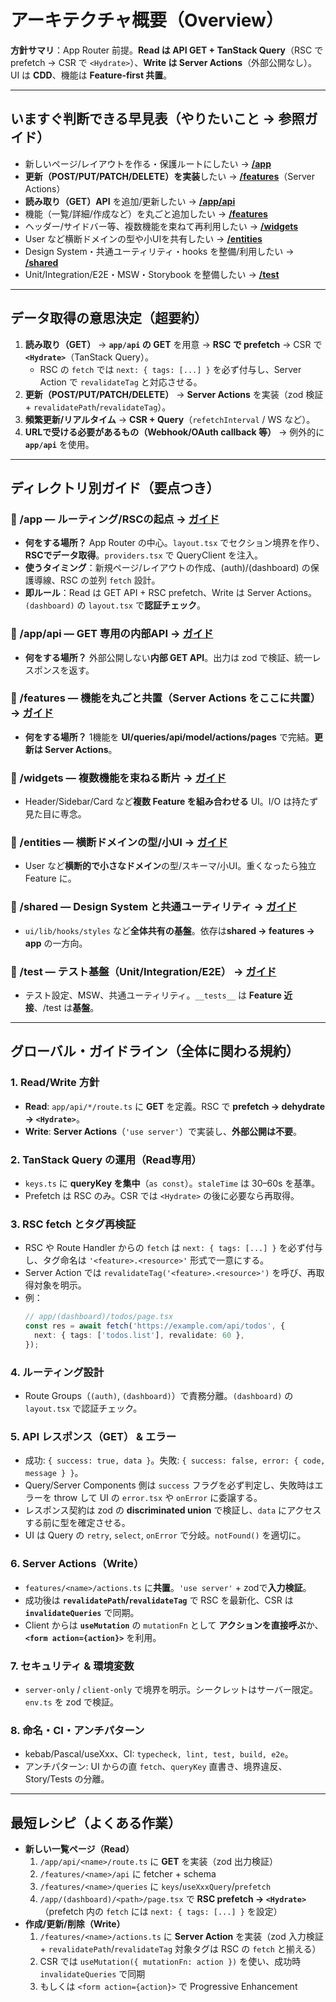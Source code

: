 # アーキテクチャ概要（Overview）
**方針サマリ**：App Router 前提。**Read は API GET + TanStack Query**（RSC で prefetch → CSR で `<Hydrate>`）、**Write は Server Actions**（外部公開なし）。UI は **CDD**、機能は **Feature‑first 共置**。

---

## いますぐ判断できる早見表（やりたいこと → 参照ガイド）
- 新しいページ/レイアウトを作る・保護ルートにしたい → **[/app](./app.md)**
- **更新（POST/PUT/PATCH/DELETE）を実装**したい → **[/features](./features.md)**（Server Actions）
- **読み取り（GET）API** を追加/更新したい → **[/app/api](./app-api.md)**
- 機能（一覧/詳細/作成など）を丸ごと追加したい → **[/features](./features.md)**
- ヘッダー/サイドバー等、複数機能を束ねて再利用したい → **[/widgets](./widgets.md)**
- User など横断ドメインの型や小UIを共有したい → **[/entities](./entities.md)**
- Design System・共通ユーティリティ・hooks を整備/利用したい → **[/shared](./shared.md)**
- Unit/Integration/E2E・MSW・Storybook を整備したい → **[/test](./test.md)**

---

## データ取得の意思決定（超要約）
1) **読み取り（GET）** → **`app/api` の GET** を用意 → **RSC で prefetch** → CSR で **`<Hydrate>`**（TanStack Query）。  
   - RSC の `fetch` では `next: { tags: [...] }` を必ず付与し、Server Action で `revalidateTag` と対応させる。  
2) **更新（POST/PUT/PATCH/DELETE）** → **Server Actions** を実装（zod 検証 + `revalidatePath`/`revalidateTag`）。  
3) **頻繁更新/リアルタイム** → **CSR + Query**（`refetchInterval` / WS など）。  
4) **URLで受ける必要があるもの（Webhook/OAuth callback 等）** → 例外的に **`app/api`** を使用。

---

## ディレクトリ別ガイド（要点つき）

### 📁 /app — ルーティング/RSCの起点 → [ガイド](./app.md)
- **何をする場所？** App Router の中心。`layout.tsx` でセクション境界を作り、**RSCでデータ取得**。`providers.tsx` で QueryClient を注入。
- **使うタイミング**：新規ページ/レイアウトの作成、(auth)/(dashboard) の保護導線、RSC の並列 `fetch` 設計。
- **即ルール**：Read は GET API + RSC prefetch、Write は Server Actions。`(dashboard)` の `layout.tsx` で**認証チェック**。

### 📁 /app/api — **GET 専用**の内部API → [ガイド](./app-api.md)
- **何をする場所？** 外部公開しない**内部 GET API**。出力は zod で検証、統一レスポンスを返す。

### 📁 /features — 機能を丸ごと共置（**Server Actions をここに共置**） → [ガイド](./features.md)
- **何をする場所？** 1機能を **UI/queries/api/model/actions/pages** で完結。**更新は Server Actions**。

### 📁 /widgets — 複数機能を束ねる断片 → [ガイド](./widgets.md)
- Header/Sidebar/Card など**複数 Feature を組み合わせる** UI。I/O は持たず見た目に専念。

### 📁 /entities — 横断ドメインの型/小UI → [ガイド](./entities.md)
- User など**横断的で小さなドメイン**の型/スキーマ/小UI。重くなったら独立 Feature に。

### 📁 /shared — Design System と共通ユーティリティ → [ガイド](./shared.md)
- `ui/lib/hooks/styles` など**全体共有の基盤**。依存は**shared → features → app** の一方向。

### 📁 /test — テスト基盤（Unit/Integration/E2E） → [ガイド](./test.md)
- テスト設定、MSW、共通ユーティリティ。`__tests__` は **Feature 近接**、/test は**基盤**。

---

## グローバル・ガイドライン（全体に関わる規約）

### 1. Read/Write 方針
- **Read**: `app/api/*/route.ts` に **GET** を定義。RSC で **prefetch → dehydrate → `<Hydrate>`**。  
- **Write**: **Server Actions**（`'use server'`）で実装し、**外部公開は不要**。

### 2. TanStack Query の運用（Read専用）
- `keys.ts` に **queryKey を集中**（`as const`）。`staleTime` は 30–60s を基準。
- Prefetch は RSC のみ。CSR では `<Hydrate>` の後に必要なら再取得。

### 3. RSC fetch とタグ再検証
- RSC や Route Handler からの `fetch` は `next: { tags: [...] }` を必ず付与し、タグ命名は `'<feature>.<resource>'` 形式で一意にする。
- Server Action では `revalidateTag('<feature>.<resource>')` を呼び、再取得対象を明示。
- 例：
  ```ts
  // app/(dashboard)/todos/page.tsx
  const res = await fetch('https://example.com/api/todos', {
    next: { tags: ['todos.list'], revalidate: 60 },
  });
  ```

### 4. ルーティング設計
- Route Groups（`(auth)`, `(dashboard)`）で責務分離。`(dashboard)` の `layout.tsx` で認証チェック。

### 5. API レスポンス（GET） & エラー
- 成功: `{ success: true, data }`。失敗: `{ success: false, error: { code, message } }`。
- Query/Server Components 側は `success` フラグを必ず判定し、失敗時はエラーを throw して UI の `error.tsx` や `onError` に委譲する。
- レスポンス契約は zod の **discriminated union** で検証し、`data` にアクセスする前に型を確定させる。
- UI は Query の `retry`, `select`, `onError` で分岐。`notFound()` を適切に。

### 6. Server Actions（Write）
- `features/<name>/actions.ts` に**共置**。`'use server'` + zodで**入力検証**。
- 成功後は **`revalidatePath`/`revalidateTag`** で RSC を最新化、CSR は **`invalidateQueries`** で同期。
- Client からは **`useMutation`** の `mutationFn` として **アクションを直接呼ぶ**か、**`<form action={action}>`** を利用。

### 7. セキュリティ & 環境変数
- `server-only` / `client-only` で境界を明示。シークレットはサーバー限定。`env.ts` を zod で検証。

### 8. 命名・CI・アンチパターン
- kebab/Pascal/useXxx、CI: `typecheck, lint, test, build, e2e`。  
- アンチパターン: UI からの直 `fetch`、`queryKey` 直書き、境界違反、Story/Tests の分離。

---

## 最短レシピ（よくある作業）
- **新しい一覧ページ（Read）**  
  1) `/app/api/<name>/route.ts` に **GET** を実装（zod 出力検証）  
  2) `/features/<name>/api` に fetcher + schema  
  3) `/features/<name>/queries` に `keys`/`useXxxQuery`/`prefetch`  
  4) `/app/(dashboard)/<path>/page.tsx` で **RSC prefetch → `<Hydrate>`**（prefetch 内の `fetch` には `next: { tags: [...] }` を設定）
- **作成/更新/削除（Write）**  
  1) `/features/<name>/actions.ts` に **Server Action** を実装（zod 入力検証 + `revalidatePath`/`revalidateTag` 対象タグは RSC の `fetch` と揃える）  
  2) CSR では `useMutation({ mutationFn: action })` を使い、成功時 `invalidateQueries` で同期  
  3) もしくは `<form action={action}>` で Progressive Enhancement
